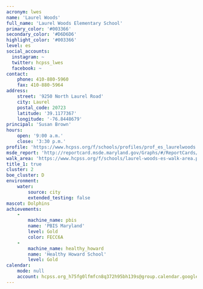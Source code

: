 ```yaml
---
acronym: lwes
name: 'Laurel Woods'
full_name: 'Laurel Woods Elementary School'
primary_color: '#003366'
secondary_color: '#D6D6D6'
highlight_color: '#003366'
level: es
social_accounts:
  instagram: ~
  twitter: hcpss_lwes
  facebook: ~
contact:
    phone: 410-880-5960
    fax: 410-880-5964
address:
    street: '9250 North Laurel Road'
    city: Laurel
    postal_code: 20723
    latitude: '39.1177367'
    longitude: '-76.8448679'
principal: 'Susan Brown'
hours:
    open: '9:00 a.m.'
    close: '3:30 p.m.'
profile: 'https://www.hcpss.org/f/schools/profiles/prof_es_laurelwoods.pdf'
msde_report: 'http://reportcard.msde.maryland.gov/Graphs/#/ReportCards/ReportCardSchool/1//1/13/0618/'
walk_area: 'https://www.hcpss.org/f/schools/laurel-woods-es-walk-area.pdf'
title_1: true
cluster: 2
boe_cluster: D
environment:
    water:
        source: city
        extended_testing: false
mascot: Dolphins
achievements:
    -
        machine_name: pbis
        name: 'PBIS Maryland'
        level: Gold
        color: FECC6A
    -
        machine_name: healthy_howard
        name: 'Healthy Howard School'
        level: Gold
calendar:
    mode: null
    account: hcpss.org_h75fg0lfmfcn8q372h95bh139s@group.calendar.google.com
---
```

